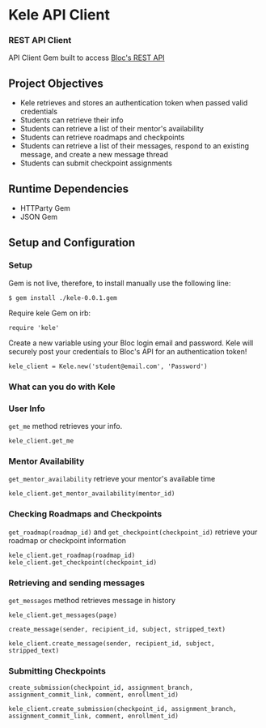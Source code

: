 # Kele API Client

### REST API Client

API Client Gem built to access [Bloc's REST API](http://docs.blocapi.apiary.io/#)

## Project Objectives

- Kele retrieves and stores an authentication token when passed valid credentials
- Students can retrieve their info
- Students can retrieve a list of their mentor's availability
- Students can retrieve roadmaps and checkpoints
- Students can retrieve a list of their messages, respond to an existing message, and create a new message thread
- Students can submit checkpoint assignments

## Runtime Dependencies  
- HTTParty Gem
- JSON Gem

## Setup and Configuration

### Setup
Gem is not live, therefore, to install manually use the following line:  

`$ gem install ./kele-0.0.1.gem`

Require kele Gem on irb:

    require 'kele'

Create a new variable using your Bloc login email and password. Kele will securely post your credentials to Bloc's API for an authentication token!

    kele_client = Kele.new('student@email.com', 'Password')

### What can you do with Kele

### User Info

`get_me` method retrieves your info.

    kele_client.get_me

### Mentor Availability

`get_mentor_availability` retrieve your mentor's available time

    kele_client.get_mentor_availability(mentor_id)


### Checking Roadmaps and Checkpoints

`get_roadmap(roadmap_id)` and `get_checkpoint(checkpoint_id)` retrieve your roadmap or checkpoint information

    kele_client.get_roadmap(roadmap_id)
    kele_client.get_checkpoint(checkpoint_id)


### Retrieving and sending messages

`get_messages` method retrieves message in history

    kele_client.get_messages(page)

`create_message(sender, recipient_id, subject, stripped_text)` 

    kele_client.create_message(sender, recipient_id, subject, stripped_text)

### Submitting Checkpoints

`create_submission(checkpoint_id, assignment_branch, assignment_commit_link, comment, enrollment_id)`

    kele_client.create_submission(checkpoint_id, assignment_branch, assignment_commit_link, comment, enrollment_id)
